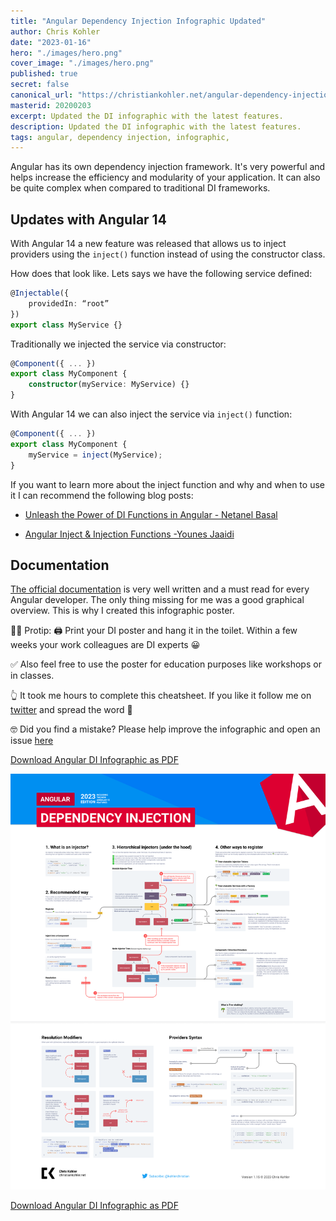 ```yaml
---
title: "Angular Dependency Injection Infographic Updated"
author: Chris Kohler
date: "2023-01-16"
hero: "./images/hero.png"
cover_image: "./images/hero.png"
published: true
secret: false
canonical_url: "https://christiankohler.net/angular-dependency-injection-infographic-updated"
masterid: 20200203
excerpt: Updated the DI infographic with the latest features.
description: Updated the DI infographic with the latest features.
tags: angular, dependency injection, infographic,
---
```


Angular has its own dependency injection framework. It's very powerful and helps increase the efficiency and modularity of your application. It can also be quite complex when compared to traditional DI frameworks.

## Updates with Angular 14

With Angular 14 a new feature was released that allows us to inject providers using the `inject()` function instead of using the constructor class.

How does that look like. Lets says we have the following service defined:

```typescript
@Injectable({
    providedIn: “root”
})
export class MyService {}
```

Traditionally we injected the service via constructor:

```typescript
@Component({ ... })
export class MyComponent {
    constructor(myService: MyService) {}
}
```

With Angular 14 we can also inject the service via `inject()` function:

```typescript
@Component({ ... })
export class MyComponent {
    myService = inject(MyService);
}
```

If you want to learn more about the inject function and why and when to use it I can recommend the following blog posts:

- [Unleash the Power of DI Functions in Angular - Netanel Basal](https://netbasal.com/unleash-the-power-of-di-functions-in-angular-2eb9f2697d66)

- [Angular Inject & Injection Functions -Younes Jaaidi](https://marmicode.io/blog/angular-inject-and-injection-functions)

## Documentation

[The official documentation](https://angular.io/guide/dependency-injection) is very well written and a must read for every Angular developer. The only thing missing for me was a good graphical overview. This is why I created this infographic poster.

👩‍🚀 Protip: 🖨 Print your DI poster and hang it in the toilet. Within a few weeks your work colleagues are DI experts 😀

✅ Also feel free to use the poster for education purposes like workshops or in classes.

👆 It took me hours to complete this cheatsheet. If you like it follow me on [twitter](https://twitter.com/kohlerchristian) and spread the word 🙌

🤓 Did you find a mistake? Please help improve the infographic and open an issue [here](https://github.com/ChristianKohler/homepage)

[Download Angular DI Infographic as PDF](./angular-di-infographic_v115.pdf)

![thumbnail](./images/poster-thumbnail_v115.png)

[Download Angular DI Infographic as PDF](./angular-di-infographic_v115.pdf)
